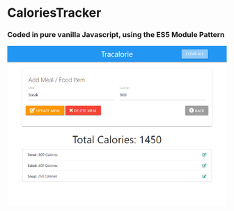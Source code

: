 # CaloriesTracker
### Coded in pure vanilla Javascript, using the ES5 Module Pattern

![thumbnail](thumbnail.png)
